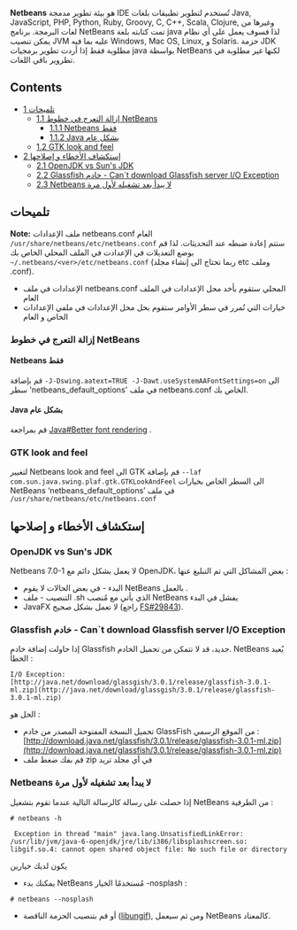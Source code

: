 **Netbeans** هو بيئة تطوير مدمجة IDE تُستخدم لتطوير تطبيقات بلغات Java, JavaScript, PHP, Python, Ruby, Groovy, C, C++, Scala, Clojure, وغيرها من لغات البرمجة. برنامج NetBeans تمت كتابته بلغة java لذا فسوف يعمل على أي نظام يمكن تنصيب JVM عليه بما فيه Windows, Mac OS, Linux, و Solaris. حزمة JDK مطلوبة فقط إذا أردت تطوير برمجيات java بواسطة NetBeans لكنها غير مطلوبة في تطروير باقي اللغات.

## Contents

*   [1 تلميحات](#.D8.AA.D9.84.D9.85.D9.8A.D8.AD.D8.A7.D8.AA)
    *   [1.1 إزالة التعرج في خطوط NetBeans](#.D8.A5.D8.B2.D8.A7.D9.84.D8.A9_.D8.A7.D9.84.D8.AA.D8.B9.D8.B1.D8.AC_.D9.81.D9.8A_.D8.AE.D8.B7.D9.88.D8.B7_NetBeans)
        *   [1.1.1 Netbeans فقط](#Netbeans_.D9.81.D9.82.D8.B7)
        *   [1.1.2 Java بشكل عام](#Java_.D8.A8.D8.B4.D9.83.D9.84_.D8.B9.D8.A7.D9.85)
    *   [1.2 GTK look and feel](#GTK_look_and_feel)
*   [2 إستكشاف الأخطاء و إصلاحها](#.D8.A5.D8.B3.D8.AA.D9.83.D8.B4.D8.A7.D9.81_.D8.A7.D9.84.D8.A3.D8.AE.D8.B7.D8.A7.D8.A1_.D9.88_.D8.A5.D8.B5.D9.84.D8.A7.D8.AD.D9.87.D8.A7)
    *   [2.1 OpenJDK vs Sun's JDK](#OpenJDK_vs_Sun.27s_JDK)
    *   [2.2 Glassfish خادم - Can`t download Glassfish server I/O Exception](#Glassfish_.D8.AE.D8.A7.D8.AF.D9.85_-_Can.60t_download_Glassfish_server_I.2FO_Exception)
    *   [2.3 Netbeans لا يبدأ بعد تشغيله لأول مرة](#Netbeans_.D9.84.D8.A7_.D9.8A.D8.A8.D8.AF.D8.A3_.D8.A8.D8.B9.D8.AF_.D8.AA.D8.B4.D8.BA.D9.8A.D9.84.D9.87_.D9.84.D8.A3.D9.88.D9.84_.D9.85.D8.B1.D8.A9)

## تلميحات

**Note:** ملف الإعدادات netbeans.conf العام `/usr/share/netbeans/etc/netbeans.conf` ستتم إعادة ضبطه عند التحديثات. لذا قم بوضع التعديلات في الإعدادت في الملف المحلي الخاص بك `~/.netbeans/<ver>/etc/netbeans.conf` (ربما تحتاج الى إنشاء مجلد etc وملف .conf).

*   الإعدادات في ملف netbeans.conf المحلي ستقوم بأخد محل الإعدادات في الملف العام
*   خيارات التي تُمرر في سطر الأوامر ستقوم بحل محل الإعدادات في ملفي الإعدادات الخاص و العام

### إزالة التعرج في خطوط NetBeans

#### Netbeans فقط

قم بإضافة `-J-Dswing.aatext=TRUE -J-Dawt.useSystemAAFontSettings=on` الى سطر 'netbeans_default_options' في ملف netbeans.conf الخاص بك.

#### Java بشكل عام

قم بمراجعة [Java#Better font rendering](/index.php/Java#Better_font_rendering "Java") .

### GTK look and feel

لتغيير Netbeans look and feel الى GTK قم بإضافة `--laf com.sun.java.swing.plaf.gtk.GTKLookAndFeel` الى السطر الخاص بخيارات NetBeans ‘netbeans_default_options’ في ملف `/usr/share/netbeans/etc/netbeans.conf`

## إستكشاف الأخطاء و إصلاحها

### OpenJDK vs Sun's JDK

Netbeans 7.0-1 لا يعمل بشكل دائم مع OpenJDK، بعض المشاكل التي تم التبليغ عنها :

*   البدء - في بعض الحالات لا يقوم NetBeans بالعمل .
*   التنصيب - ملف .sh الذي يأتي مع مُنصب NetBeans يفشل في البدء
*   JavaFX لا تعمل بشكل صحيح (راجع [FS#29843](https://bugs.archlinux.org/task/29843)).

### Glassfish خادم - Can`t download Glassfish server I/O Exception

إذا حاولت إضافة خادم Glassfish جديد، قد لا تتمكن من تحميل الخادم. NetBeans يُعيد الخطأ :

```
I/O Exception: [http://java.net/download/glassgish/3.0.1/release/glassfish-3.0.1-ml.zip](http://java.net/download/glassgish/3.0.1/release/glassfish-3.0.1-ml.zip)

```

الحل هو :

*   تحميل النسخة المفتوحة المصدر من خادم GlassFish من الموقع الرسمي : [http://download.java.net/glassfish/3.0.1/release/glassfish-3.0.1-ml.zip](http://download.java.net/glassfish/3.0.1/release/glassfish-3.0.1-ml.zip)
*   قم بفك ضغط ملف zip في أي مجلد تريد

### Netbeans لا يبدأ بعد تشغيله لأول مرة

إذا حصلت على رسالة كالرسالة التالية عندما تقوم بتشغيل NetBeans من الطرفية :

 `# netbeans -h` 

```
 Exception in thread "main" java.lang.UnsatisfiedLinkError: /usr/lib/jvm/java-6-openjdk/jre/lib/i386/libsplashscreen.so: libgif.so.4: cannot open shared object file: No such file or directory

```

يكون لديك خيارين

*   يمكنك بدء NetBeans مُستخدمًا الخيار -nosplash :

```
# netbeans --nosplash

```

*   أو قم بتنصيب الحزمة الناقصة ([libungif](https://www.archlinux.org/packages/?name=libungif)), ومن ثم سيعمل NetBeans كالمعتاد.